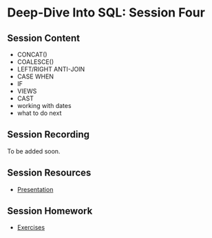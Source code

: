 # Deep-Dive Into SQL: Session Four

## Session Content

- CONCAT()
- COALESCE()
- LEFT/RIGHT ANTI-JOIN
- CASE WHEN
- IF
- VIEWS
- CAST 
- working with dates 
- what to do next

## Session Recording

To be added soon.

## Session Resources

- [Presentation](https://github.com/warwickdatasciencesociety/deep-dive-into-sql/blob/main/session-four/session-four-presentation.pptx?raw=true)

## Session Homework

- [Exercises](https://github.com/warwickdatasciencesociety/deep-dive-into-sql/blob/main/session-four/session-four-exercises.sql?raw=true)

